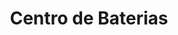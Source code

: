 ---
title: "Centro de Baterias"
url: /ciudad-autonoma-de-buenos-aires/centro-de-baterias-billinghurst/
shop: general
---